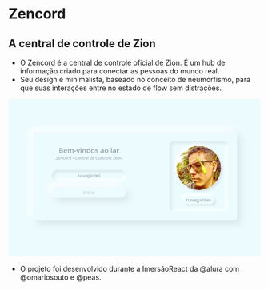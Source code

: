 # Zencord

## A central de controle de Zion

- O Zencord é a central de controle oficial de Zion. É um hub de informação criado para conectar as pessoas do mundo real.
- Seu design é minimalista, baseado no conceito de neumorfismo, para que suas interações entre no estado de flow sem distrações.

![alt](public/zion.jpg)

- O projeto foi desenvolvido durante a ImersãoReact da @alura com @omariosouto e @peas.
